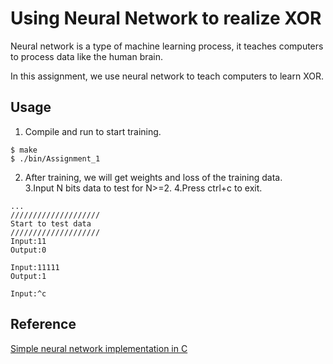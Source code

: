 # Using Neural Network to realize XOR

Neural network is a type of machine learning process, it teaches computers to process data like the human brain.

In this assignment, we use neural network to teach computers to learn XOR.



## Usage

1. Compile and run to start training.

```
$ make
$ ./bin/Assignment_1
```

2. After training, we will get weights and loss of the training data.   
3.Input N bits data to test for N>=2.
4.Press ctrl+c to exit.

```
...             
////////////////////             
Start to test data              
////////////////////           
Input:11            
Output:0

Input:11111          
Output:1

Input:^c
```


## Reference
[Simple neural network implementation in C](https://towardsdatascience.com/simple-neural-network-implementation-in-c-663f51447547)